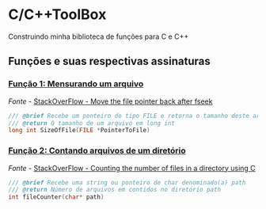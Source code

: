 # C/C++ToolBox
Construindo minha biblioteca de funções para C e C++

## Funções e suas respectivas assinaturas

### [Função 1: Mensurando um arquivo](https://github.com/jAzz-hub/C-ToolBox/blob/main/Fun%C3%A7%C3%A3o1_FileMeasute.cpp)
*Fonte* - [StackOverFlow - Move the file pointer back after fseek](https://stackoverflow.com/questions/55777956/move-the-file-pointer-back-after-fseek)
~~~C++
/// @brief Recebe um ponteiro do tipo FILE e retorna o tamanho deste arquivo em caracteres
/// @return O tamanho de um arquivo em long int
long int SizeOfFile(FILE *PointerToFile)
~~~

### [Função 2: Contando arquivos de um diretório](https://github.com/jAzz-hub/C-ToolBox/blob/main/Fun%C3%A7%C3%A3o2_FileCounterInDir.c)
*Fonte* - [StackOverFlow - Counting the number of files in a directory using C](https://stackoverflow.com/questions/1121383/counting-the-number-of-files-in-a-directory-using-c)
~~~C
/// @brief Recebe uma string ou ponteiro de char denominado(a) path
/// @return Número de arquivos em contidos no diretório path
int fileCounter(char* path)
~~~
